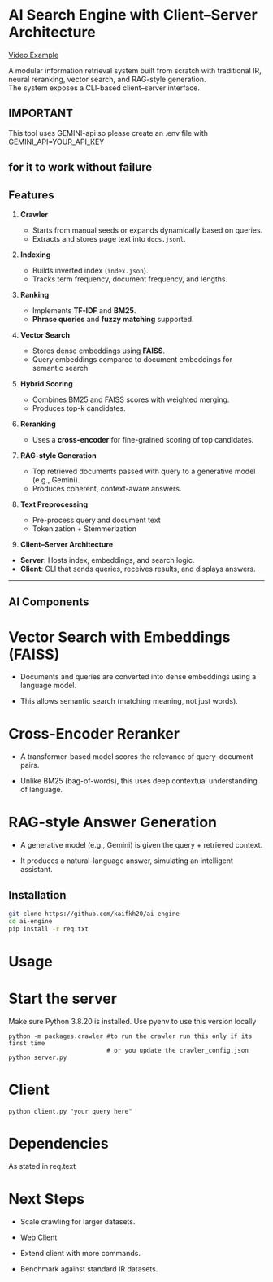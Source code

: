 # AI Search Engine with Client–Server Architecture 
<a href="https://youtu.be/I2MTm8PGtPQ"> Video Example</a>

A modular information retrieval system built from scratch with traditional IR, neural reranking, vector search, and RAG-style generation.  
The system exposes a CLI-based client–server interface.

## IMPORTANT
This tool uses GEMINI-api so please create an .env file with 
GEMINI_API=YOUR_API_KEY

for it to work without failure 
---

## Features

1. **Crawler**
   - Starts from manual seeds or expands dynamically based on queries.
   - Extracts and stores page text into `docs.jsonl`.

2. **Indexing**
   - Builds inverted index (`index.json`).
   - Tracks term frequency, document frequency, and lengths.

3. **Ranking**
   - Implements **TF-IDF** and **BM25**.
   - **Phrase queries** and **fuzzy matching** supported.

4. **Vector Search**
   - Stores dense embeddings using **FAISS**.
   - Query embeddings compared to document embeddings for semantic search.

5. **Hybrid Scoring**
   - Combines BM25 and FAISS scores with weighted merging.
   - Produces top-k candidates.

6. **Reranking**
   - Uses a **cross-encoder** for fine-grained scoring of top candidates.

7. **RAG-style Generation**
   - Top retrieved documents passed with query to a generative model (e.g., Gemini).
   - Produces coherent, context-aware answers.
     
8. **Text Preprocessing**
   - Pre-process query and document text
   - Tokenization + Stemmerization
    
10. **Client–Server Architecture**
   - **Server**: Hosts index, embeddings, and search logic.
   - **Client**: CLI that sends queries, receives results, and displays answers.

---

## AI Components
# Vector Search with Embeddings (FAISS)

   - Documents and queries are converted into dense embeddings using a language model.

   - This allows semantic search (matching meaning, not just words).

# Cross-Encoder Reranker

   - A transformer-based model scores the relevance of query–document pairs.

   - Unlike BM25 (bag-of-words), this uses deep contextual understanding of language.

# RAG-style Answer Generation

  - A generative model (e.g., Gemini) is given the query + retrieved context.

  - It produces a natural-language answer, simulating an intelligent assistant.

## Installation

```bash
git clone https://github.com/kaifkh20/ai-engine
cd ai-engine
pip install -r req.txt

```
# Usage
# Start the server

Make sure Python 3.8.20 is installed.
Use pyenv to use this version locally

```
python -m packages.crawler #to run the crawler run this only if its first time
                           # or you update the crawler_config.json
python server.py

```

# Client 

```
python client.py "your query here"

```

# Dependencies

As stated in req.text

# Next Steps

 - Scale crawling for larger datasets.

 - Web Client

 - Extend client with more commands.

 - Benchmark against standard IR datasets.
